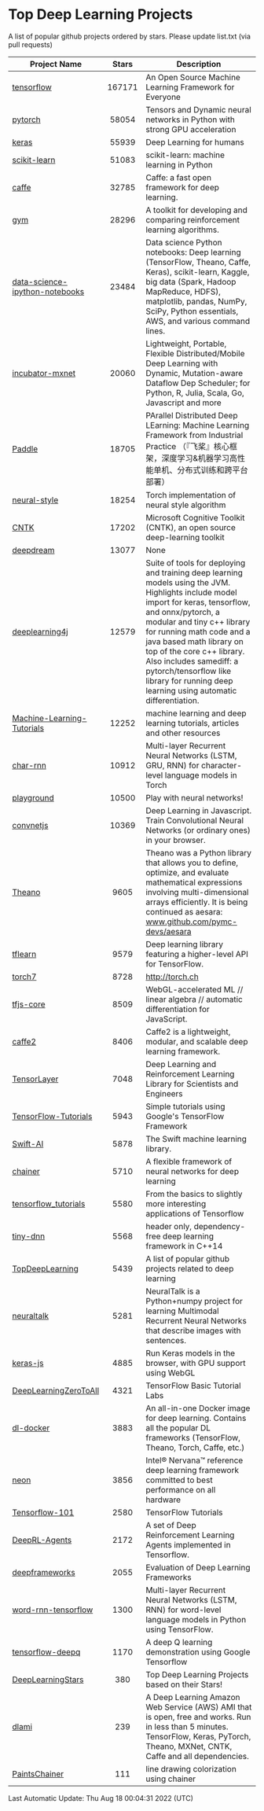 # Top Deep Learning Projects
A list of popular github projects ordered by stars.
Please update list.txt (via pull requests)

|Project Name| Stars | Description |
| ---------- |:-----:| ----------- |
| [tensorflow](https://github.com/tensorflow/tensorflow) | 167171 | An Open Source Machine Learning Framework for Everyone |
| [pytorch](https://github.com/pytorch/pytorch) | 58054 | Tensors and Dynamic neural networks in Python with strong GPU acceleration |
| [keras](https://github.com/keras-team/keras) | 55939 | Deep Learning for humans |
| [scikit-learn](https://github.com/scikit-learn/scikit-learn) | 51083 | scikit-learn: machine learning in Python |
| [caffe](https://github.com/BVLC/caffe) | 32785 | Caffe: a fast open framework for deep learning. |
| [gym](https://github.com/openai/gym) | 28296 | A toolkit for developing and comparing reinforcement learning algorithms. |
| [data-science-ipython-notebooks](https://github.com/donnemartin/data-science-ipython-notebooks) | 23484 | Data science Python notebooks: Deep learning (TensorFlow, Theano, Caffe, Keras), scikit-learn, Kaggle, big data (Spark, Hadoop MapReduce, HDFS), matplotlib, pandas, NumPy, SciPy, Python essentials, AWS, and various command lines. |
| [incubator-mxnet](https://github.com/apache/incubator-mxnet) | 20060 | Lightweight, Portable, Flexible Distributed/Mobile Deep Learning with Dynamic, Mutation-aware Dataflow Dep Scheduler; for Python, R, Julia, Scala, Go, Javascript and more |
| [Paddle](https://github.com/PaddlePaddle/Paddle) | 18705 | PArallel Distributed Deep LEarning: Machine Learning Framework from Industrial Practice （『飞桨』核心框架，深度学习&机器学习高性能单机、分布式训练和跨平台部署） |
| [neural-style](https://github.com/jcjohnson/neural-style) | 18254 | Torch implementation of neural style algorithm |
| [CNTK](https://github.com/microsoft/CNTK) | 17202 | Microsoft Cognitive Toolkit (CNTK), an open source deep-learning toolkit |
| [deepdream](https://github.com/google/deepdream) | 13077 | None |
| [deeplearning4j](https://github.com/eclipse/deeplearning4j) | 12579 | Suite of tools for deploying and training deep learning models using the JVM. Highlights include model import for keras, tensorflow, and onnx/pytorch, a modular and tiny c++ library for running math code and a java based math library on top of the core c++ library. Also includes samediff: a pytorch/tensorflow like library for running deep learning using automatic differentiation. |
| [Machine-Learning-Tutorials](https://github.com/ujjwalkarn/Machine-Learning-Tutorials) | 12252 | machine learning and deep learning tutorials, articles and other resources  |
| [char-rnn](https://github.com/karpathy/char-rnn) | 10912 | Multi-layer Recurrent Neural Networks (LSTM, GRU, RNN) for character-level language models in Torch |
| [playground](https://github.com/tensorflow/playground) | 10500 | Play with neural networks! |
| [convnetjs](https://github.com/karpathy/convnetjs) | 10369 | Deep Learning in Javascript. Train Convolutional Neural Networks (or ordinary ones) in your browser. |
| [Theano](https://github.com/Theano/Theano) | 9605 | Theano was a Python library that allows you to define, optimize, and evaluate mathematical expressions involving multi-dimensional arrays efficiently. It is being continued as aesara: www.github.com/pymc-devs/aesara |
| [tflearn](https://github.com/tflearn/tflearn) | 9579 | Deep learning library featuring a higher-level API for TensorFlow. |
| [torch7](https://github.com/torch/torch7) | 8728 | http://torch.ch |
| [tfjs-core](https://github.com/tensorflow/tfjs-core) | 8509 | WebGL-accelerated ML // linear algebra // automatic differentiation for JavaScript. |
| [caffe2](https://github.com/facebookarchive/caffe2) | 8406 | Caffe2 is a lightweight, modular, and scalable deep learning framework. |
| [TensorLayer](https://github.com/tensorlayer/TensorLayer) | 7048 | Deep Learning and Reinforcement Learning Library for Scientists and Engineers  |
| [TensorFlow-Tutorials](https://github.com/nlintz/TensorFlow-Tutorials) | 5943 | Simple tutorials using Google's TensorFlow Framework |
| [Swift-AI](https://github.com/Swift-AI/Swift-AI) | 5878 | The Swift machine learning library. |
| [chainer](https://github.com/chainer/chainer) | 5710 | A flexible framework of neural networks for deep learning |
| [tensorflow_tutorials](https://github.com/pkmital/tensorflow_tutorials) | 5580 | From the basics to slightly more interesting applications of Tensorflow |
| [tiny-dnn](https://github.com/tiny-dnn/tiny-dnn) | 5568 | header only, dependency-free deep learning framework in C++14 |
| [TopDeepLearning](https://github.com/aymericdamien/TopDeepLearning) | 5439 | A list of popular github projects related to deep learning |
| [neuraltalk](https://github.com/karpathy/neuraltalk) | 5281 | NeuralTalk is a Python+numpy project for learning Multimodal Recurrent Neural Networks that describe images with sentences. |
| [keras-js](https://github.com/transcranial/keras-js) | 4885 | Run Keras models in the browser, with GPU support using WebGL |
| [DeepLearningZeroToAll](https://github.com/hunkim/DeepLearningZeroToAll) | 4321 | TensorFlow Basic Tutorial Labs |
| [dl-docker](https://github.com/floydhub/dl-docker) | 3883 | An all-in-one Docker image for deep learning. Contains all the popular DL frameworks (TensorFlow, Theano, Torch, Caffe, etc.) |
| [neon](https://github.com/NervanaSystems/neon) | 3856 | Intel® Nervana™ reference deep learning framework committed to best performance on all hardware |
| [Tensorflow-101](https://github.com/sjchoi86/Tensorflow-101) | 2580 | TensorFlow Tutorials |
| [DeepRL-Agents](https://github.com/awjuliani/DeepRL-Agents) | 2172 | A set of Deep Reinforcement Learning Agents implemented in Tensorflow. |
| [deepframeworks](https://github.com/zer0n/deepframeworks) | 2055 | Evaluation of Deep Learning Frameworks |
| [word-rnn-tensorflow](https://github.com/hunkim/word-rnn-tensorflow) | 1300 | Multi-layer Recurrent Neural Networks (LSTM, RNN) for word-level language models in Python using TensorFlow. |
| [tensorflow-deepq](https://github.com/siemanko/tensorflow-deepq) | 1170 | A deep Q learning demonstration using Google Tensorflow |
| [DeepLearningStars](https://github.com/hunkim/DeepLearningStars) | 380 | Top Deep Learning Projects based on their Stars! |
| [dlami](https://github.com/ritchieng/dlami) | 239 | A Deep Learning Amazon Web Service (AWS) AMI that is open, free and works. Run in less than 5 minutes. TensorFlow, Keras, PyTorch, Theano, MXNet, CNTK, Caffe and all dependencies. |
| [PaintsChainer](https://github.com/taizan/PaintsChainer) | 111 | line drawing colorization using chainer |

Last Automatic Update: Thu Aug 18 00:04:31 2022 (UTC)
